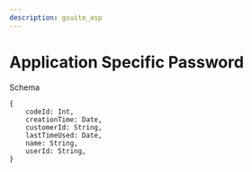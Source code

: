 ```yaml
---
description: gsuite_asp
---
```


# Application Specific Password

Schema
```
{
	codeId: Int,
	creationTime: Date,
	customerId: String,
	lastTimeUsed: Date,
	name: String,
	userId: String,
}
```
